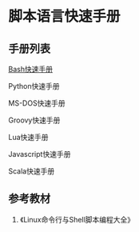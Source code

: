 # 脚本语言快速手册

## 手册列表

[Bash快速手册](bash-quickmanual.md)

Python快速手册

MS-DOS快速手册

Groovy快速手册

Lua快速手册

Javascript快速手册

Scala快速手册

## 参考教材

1. 《Linux命令行与Shell脚本编程大全》
